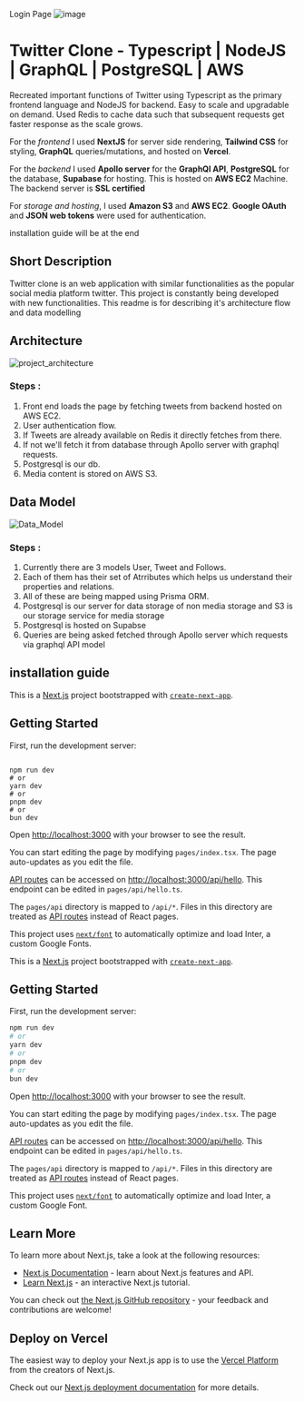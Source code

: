 Login Page
![image](https://github.com/anshul1822/twitter-client/assets/68806086/2dd4d58f-3046-4872-a3b3-ff4256993d19)


<!-- Headings -->
<!-- Installations should be either at the start or the end -->

# Twitter Clone - Typescript | NodeJS | GraphQL | PostgreSQL | AWS

Recreated important functions of Twitter using Typescript as the primary frontend language and NodeJS for backend. Easy to scale and upgradable on demand. Used Redis to cache data such that subsequent requests get faster response as the scale grows.

For the _frontend_ I used **NextJS** for server side rendering, **Tailwind CSS** for styling, **GraphQL** queries/mutations, and hosted on **Vercel**.

For the _backend_ I used **Apollo server** for the **GraphQl API**, **PostgreSQL** for the database, **Supabase** for hosting. This is hosted on **AWS EC2** Machine. The backend server is **SSL certified** 
<!--  with **NGINX proxy**. -->

For _storage and hosting_, I used **Amazon S3** and **AWS EC2**. **Google OAuth** and **JSON web tokens** were used for authentication.

installation guide will be at the end

## Short Description

Twitter clone is an web application with similar functionalities as the popular social media platform twitter.
This project is constantly being developed with new functionalities. This readme is for describing it's architecture flow and data modelling

## Architecture

![project_architecture](https://github.com/anshul1822/twitter-client/assets/68806086/b4df6d67-8e35-44bc-9d57-ccd4d1afeafa)



### Steps : 

1. Front end loads the page by fetching tweets from backend hosted on AWS EC2.
2. User authentication flow.
3. If Tweets are already available on Redis it directly fetches from there.
4. If not we'll fetch it from database through Apollo server with graphql requests.
5. Postgresql is our db.
6. Media content is stored on AWS S3.

## Data Model

![Data_Model](https://github.com/anshul1822/twitter-client/assets/68806086/fd37aa5c-e80f-47f1-b804-ce9527fe0009)



### Steps :

1. Currently there are 3 models User, Tweet and Follows.
2. Each of them has their set of Atrributes which helps us understand their properties and relations.
3. All of these are being mapped using Prisma ORM.
4. Postgresql is our server for data storage of non media storage and S3 is our storage service for media storage
5. Postgresql is hosted on Supabse
6. Queries are being asked fetched through Apollo server which requests via graphql API model


## installation guide
This is a [Next.js](https://nextjs.org/) project bootstrapped with [`create-next-app`](https://github.com/vercel/next.js/tree/canary/packages/create-next-app).

## Getting Started

First, run the development server:

```bash![Data_Model](https://github.com/anshul1822/twitter-client/assets/68806086/a0cd3170-f45c-44f0-9853-c8d85cf8719b)

npm run dev
# or
yarn dev
# or
pnpm dev
# or
bun dev
```

Open [http://localhost:3000](http://localhost:3000) with your browser to see the result. 

You can start editing the page by modifying `pages/index.tsx`. The page auto-updates as you edit the file.

[API routes](https://nextjs.org/docs/api-routes/introduction) can be accessed on [http://localhost:3000/api/hello](http://localhost:3000/api/hello). This endpoint can be edited in `pages/api/hello.ts`.

The `pages/api` directory is mapped to `/api/*`. Files in this directory are treated as [API routes](https://nextjs.org/docs/api-routes/introduction) instead of React pages.

This project uses [`next/font`](https://nextjs.org/docs/basic-features/font-optimization) to automatically optimize and load Inter, a custom Google Fonts.


This is a [Next.js](https://nextjs.org/) project bootstrapped with [`create-next-app`](https://github.com/vercel/next.js/tree/canary/packages/create-next-app).

## Getting Started

First, run the development server:

```bash
npm run dev
# or
yarn dev
# or
pnpm dev
# or
bun dev
```

Open [http://localhost:3000](http://localhost:3000) with your browser to see the result.

You can start editing the page by modifying `pages/index.tsx`. The page auto-updates as you edit the file.

[API routes](https://nextjs.org/docs/api-routes/introduction) can be accessed on [http://localhost:3000/api/hello](http://localhost:3000/api/hello). This endpoint can be edited in `pages/api/hello.ts`.

The `pages/api` directory is mapped to `/api/*`. Files in this directory are treated as [API routes](https://nextjs.org/docs/api-routes/introduction) instead of React pages.

This project uses [`next/font`](https://nextjs.org/docs/basic-features/font-optimization) to automatically optimize and load Inter, a custom Google Font.

## Learn More

To learn more about Next.js, take a look at the following resources:

- [Next.js Documentation](https://nextjs.org/docs) - learn about Next.js features and API.
- [Learn Next.js](https://nextjs.org/learn) - an interactive Next.js tutorial.

You can check out [the Next.js GitHub repository](https://github.com/vercel/next.js/) - your feedback and contributions are welcome!

## Deploy on Vercel

The easiest way to deploy your Next.js app is to use the [Vercel Platform](https://vercel.com/new?utm_medium=default-template&filter=next.js&utm_source=create-next-app&utm_campaign=create-next-app-readme) from the creators of Next.js.

Check out our [Next.js deployment documentation](https://nextjs.org/docs/deployment) for more details.
